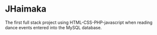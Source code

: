 ﻿# JHaimaka

The first full stack project using HTML-CSS-PHP-javascript when reading dance events entered into the MySQL database.
